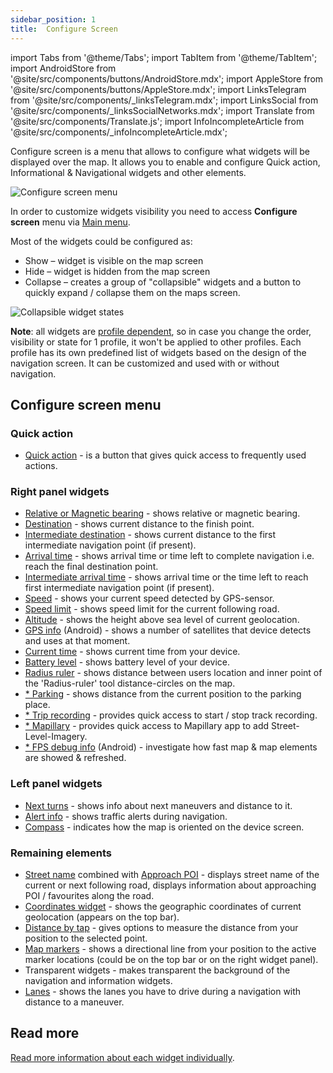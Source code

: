 ```yaml
---
sidebar_position: 1
title:  Configure Screen
---
```


import Tabs from '@theme/Tabs';
import TabItem from '@theme/TabItem';
import AndroidStore from '@site/src/components/buttons/AndroidStore.mdx';
import AppleStore from '@site/src/components/buttons/AppleStore.mdx';
import LinksTelegram from '@site/src/components/_linksTelegram.mdx';
import LinksSocial from '@site/src/components/_linksSocialNetworks.mdx';
import Translate from '@site/src/components/Translate.js';
import InfoIncompleteArticle from '@site/src/components/_infoIncompleteArticle.mdx';

<InfoIncompleteArticle/>

Configure screen is a menu that allows to configure what widgets will be displayed over the map. It allows you to enable and configure Quick action, Informational & Navigational widgets and other elements.

![Configure screen menu](@site/static/img/widgets/configure_screen_menu.png)

In order to customize widgets visibility you need to access **Configure screen** menu via [Main menu](/docs/documentation/start-with/main-menu).

Most of the widgets could be configured as:
* Show – widget is visible on the map screen
* Hide – widget is hidden from the map screen
* Collapse – creates a group of "collapsible" widgets and a button to quickly expand / collapse them on the maps screen.

![Collapsible widget states](@site/static/img/widgets/collapsible_widget_states.png)

**Note**: all widgets are [profile dependent](/docs/documentation/personal/profiles), so in case you change the order, visibility or state for 1 profile, it won't be applied to other profiles. Each profile has its own predefined list of widgets based on the design of the navigation screen. It can be customized and used with or without navigation.

## Configure screen menu

### Quick action
- [Quick action](/docs/documentation/widgets/quick-action) - is a button that gives quick access to frequently used actions.

### Right panel widgets
 - [Relative or Magnetic bearing](/docs/documentation/widgets/nav-widgets#bearing) - shows relative or magnetic bearing.
 - [Destination](/docs/documentation/widgets/nav-widgets#destination) - shows current distance to the finish point.
 - [Intermediate destination](/docs/documentation/widgets/nav-widgets#intermediate-destination) - shows current distance to the first intermediate navigation point (if present).
 - [Arrival time](/docs/documentation/widgets/nav-widgets#arrival-time-or-time-to-go) - shows arrival time or time left to complete navigation i.e. reach the final destination point.
 - [Intermediate arrival time](/docs/documentation/widgets/nav-widgets#intermediate-arrival-time) - shows arrival time or the time left to reach first intermediate navigation point (if present). 
 - [Speed](/docs/documentation/widgets/info-widgets#speed) - shows your current speed detected by GPS-sensor.
 - [Speed limit](/docs/documentation/widgets/nav-widgets#speed-limit) - shows speed limit for the current following road.
 - [Altitude](/docs/documentation/widgets/info-widgets#altitude) - shows the height above sea level of current geolocation. 
 - [GPS info](/docs/documentation/widgets/info-widgets#gps-info-android) (Android) - shows a number of satellites that device detects and uses at that moment.
 - [Current time](/docs/documentation/widgets/info-widgets#current-time) - shows current time from your device.
 - [Battery level](/docs/documentation/widgets/info-widgets#battery-level) - shows battery level of your device.
 - [Radius ruler](/docs/documentation/widgets/radius-ruler) - shows distance between users location and inner point of the 'Radius-ruler' tool distance-circles on the map. 
 - [* Parking](/docs/documentation/widgets/info-widgets#-parking-widget) - shows distance from the current position to the parking place.
 - [* Trip recording](/docs/documentation/widgets/info-widgets#-trip-recording-widget) - provides quick access to start / stop track recording.
 - [* Mapillary](/docs/documentation/widgets/info-widgets#-mapillary-widget) - provides quick access to Mapillary app to add Street-Level-Imagery.
 - [* FPS debug info](/docs/documentation/widgets/info-widgets#-fps-info-android) (Android) - investigate how fast map & map elements are showed & refreshed.

### Left panel widgets
 - [Next turns](/docs/documentation/widgets/nav-widgets#next-turns) - shows info about next maneuvers and distance to it.
 - [Alert info](/docs/documentation/widgets/nav-widgets#alert-widget) - shows traffic alerts during navigation.
 - [Compass](/docs/documentation/widgets/map-buttons#compass) - indicates how the map is oriented on the device screen.

### Remaining elements
- [Street name](/docs/documentation/widgets/nav-widgets#street-name) combined with [Approach POI](/docs/documentation/widgets/nav-widgets#approach-poisfavorites) - displays street name of the current or next following road, displays information about approaching POI / favourites along the road.
- [Coordinates widget](/docs/documentation/widgets/info-widgets#coordinates-widget) -  shows the geographic coordinates of current geolocation (appears on the top bar).
- [Distance by tap](/docs/documentation/widgets/radius-ruler#distance-by-tap-tool) - gives options to measure the distance from your position to the selected point.
- [Map markers](/docs/documentation/widgets/markers) - shows a directional line from your position to the active marker locations (could be on the top bar or on the right widget panel).
- Transparent widgets - makes transparent the background of the navigation and information widgets.  
- [Lanes](/docs/documentation/widgets/nav-widgets#lanes) - shows the lanes you have to drive during a navigation with distance to a maneuver.

## Read more
  [Read more information about each widget individually](/docs/documentation/widgets).
